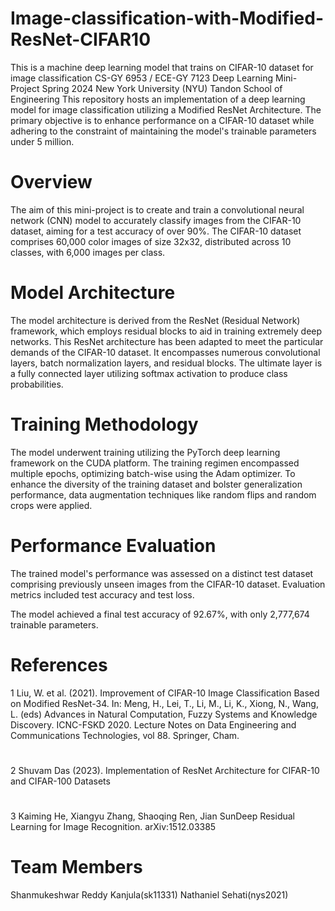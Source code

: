 # Image-classification-with-Modified-ResNet-CIFAR10
This is a machine deep learning model that trains on CIFAR-10 dataset for image classification
CS-GY 6953 / ECE-GY 7123 Deep Learning Mini-Project Spring 2024
New York University (NYU) Tandon School of Engineering
This repository hosts an implementation of a deep learning model for image classification utilizing a Modified ResNet Architecture. The primary objective is to enhance performance on a CIFAR-10 dataset while adhering to the constraint of maintaining the model's trainable parameters under 5 million.
# Overview
The aim of this mini-project is to create and train a convolutional neural network (CNN) model to accurately classify images from the CIFAR-10 dataset, aiming for a test accuracy of over 90%. The CIFAR-10 dataset comprises 60,000 color images of size 32x32, distributed across 10 classes, with 6,000 images per class.
# Model Architecture
The model architecture is derived from the ResNet (Residual Network) framework, which employs residual blocks to aid in training extremely deep networks. This ResNet architecture has been adapted to meet the particular demands of the CIFAR-10 dataset. It encompasses numerous convolutional layers, batch normalization layers, and residual blocks. The ultimate layer is a fully connected layer utilizing softmax activation to produce class probabilities.
# Training Methodology
The model underwent training utilizing the PyTorch deep learning framework on the CUDA platform. The training regimen encompassed multiple epochs, optimizing batch-wise using the Adam optimizer. To enhance the diversity of the training dataset and bolster generalization performance, data augmentation techniques like random flips and random crops were applied.
# Performance Evaluation
The trained model's performance was assessed on a distinct test dataset comprising previously unseen images from the CIFAR-10 dataset. Evaluation metrics included test accuracy and test loss.

The model achieved a final test accuracy of 92.67%, with only 2,777,674 trainable parameters.
# References
1 Liu, W. et al. (2021). Improvement of CIFAR-10 Image Classification Based on Modified ResNet-34. In: Meng, H., Lei, T., Li, M., Li, K., Xiong, N., Wang, L. (eds) Advances in Natural Computation, Fuzzy Systems and Knowledge Discovery. ICNC-FSKD 2020. Lecture Notes on Data Engineering and Communications Technologies, vol 88. Springer, Cham.
# 
2 Shuvam Das (2023). Implementation of ResNet Architecture for CIFAR-10 and CIFAR-100 Datasets
# 
3 Kaiming He, Xiangyu Zhang, Shaoqing Ren, Jian SunDeep Residual Learning for Image Recognition. arXiv:1512.03385
# Team Members
Shanmukeshwar Reddy Kanjula(sk11331)
Nathaniel Sehati(nys2021)
